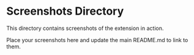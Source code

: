 # Screenshots Directory

This directory contains screenshots of the extension in action.

Place your screenshots here and update the main README.md to link to them. 